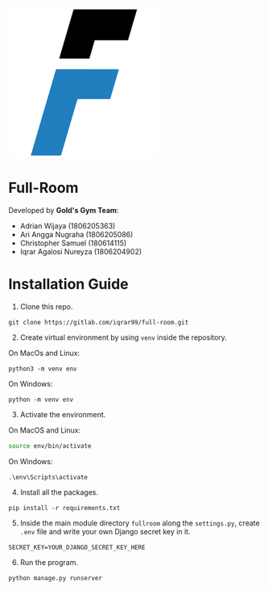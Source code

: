 <img src="./static/assets/LOGO-fullroom.jpg" width="300" height="300"/>

# Full-Room

Developed by **Gold's Gym Team**:
- Adrian Wijaya (1806205363)
- Ari Angga Nugraha (1806205086)
- Christopher Samuel (180614115)
- Iqrar Agalosi Nureyza (1806204902)

# Installation Guide
1. Clone this repo.
```
git clone https://gitlab.com/iqrar99/full-room.git
```

2. Create virtual environment by using `venv` inside the repository.

On MacOs and Linux:
```
python3 -m venv env
```
On Windows:
```
python -m venv env
```
3. Activate the environment.

On MacOS and Linux:
```bash
source env/bin/activate
```

On Windows:
```
.\env\Scripts\activate
```

4. Install all the packages.
```
pip install -r requirements.txt
```

5. Inside the main module directory `fullroom` along the `settings.py`, create `.env` file and write your own Django secret key in it.
```
SECRET_KEY=YOUR_DJANGO_SECRET_KEY_HERE
```

6. Run the program.
```
python manage.py runserver
```
